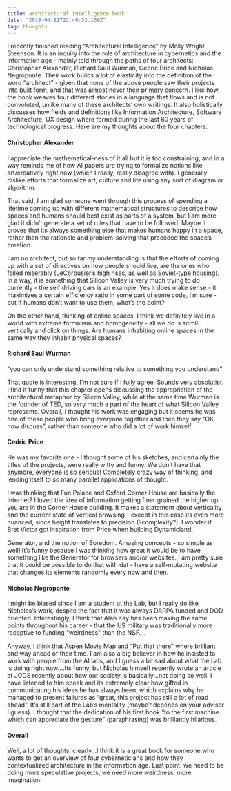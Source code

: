```yaml
---
title: architectural intelligence book
date: "2018-04-11T22:40:32.169Z"
tag: thoughts
---
```


I recently finished reading “Architectural Intelligence” by Molly Wright Steenson. It is an inquiry into the role of architecture in cybernetics and the information age - mainly told through the paths of four architects: Christopher Alexander, Richard Saul Wurman, Cedric Price and Nicholas Negroponte. Their work builds a lot of elasticity into the definition of the word “architect” - given that none of the above people saw their projects into built form, and that was almost never their primary concern. I like how the book weaves four different stories in a language that flows and is not convoluted, unlike many of these architects’ own writings. It also holistically discusses how fields and definitions like Information Architecture, Software Architecture, UX design where formed during the last 60 years of technological progress. Here are my thoughts about the four chapters:

#### Christopher Alexander 
I appreciate the mathematical-ness of it all but it is too constraining, and in a way reminds me of how AI papers are trying to formalize notions like art/creativity right now (which I really, really disagree with). I generally dislike efforts that formalize art, culture and life using any sort of diagram or algorithm.

That said, I am glad someone went through this process of spending a lifetime coming up with different mathematical structures to describe how spaces and humans should best exist as parts of a system, but I am more glad it didn’t generate a set of rules that have to be followed. Maybe it proves that its always something else that makes humans happy in a space, rather than the rationale and problem-solving that preceded the space’s creation. 

I am no architect, but so far my understanding is that the efforts of coming up with a set of directives on how people should live, are the ones who failed miserably (LeCorbusier’s high rises, as well as Soviet-type housing). In a way, it is something that Silicon Valley is very much trying to do currently - the self driving cars is an example. Yes it does make sense - it maximizes a certain efficiency ratio in some part of some code, I’m sure - but if humans don’t want to use them, what’s the point?

On the other hand, thinking of online spaces, I think we definitely live in a world with extreme formalism and homogeneity - all we do is scroll vertically and click on things. Are humans inhabiting online spaces in the same way they inhabit physical spaces?  

#### Richard Saul Wurman
“you can only understand something relative to something you understand”

That quote is interesting, I’m not sure if I fully agree. Sounds very absolutist. I find it funny that this chapter opens discussing the appropriation of the architectural metaphor by Silicon Valley, while at the same time Wurman is the founder of TED, so very much a part of the heart of what Silicon Valley represents. Overall, I thought his work was engaging but it seems he was one of these people who bring everyone together and then they say “OK now discuss”, rather than someone who did a lot of work himself.

#### Cedric Price 
He was my favorite one - I thought some of his sketches, and certainly the titles of the projects, were really witty and funny. We don’t have that anymore, everyone is so serious! Completely crazy way of thinking, and lending itself to so many parallel applications of thought.

I was thinking that Fun Palace and Oxford Corner House are basically the Internet? I loved the idea of information getting finer grained the higher up you are in the Corner House building. It makes a statement about verticality and the current state of vertical browsing - except in this case its even more nuanced, since height translates to precision (?complexity?). I wonder if Bret Victor got inspiration from Price when building Dynamicland.

Generator, and the notion of Boredom. Amazing concepts - so simple as well! It’s funny because I was thinking how great it would be to have something like the Generator for browsers and/or websites. I am pretty sure that it could be possible to do that with dat - have a self-mutating website that changes its elements randomly every now and then. 

#### Nicholas Negroponte 
I might be biased since I am a student at the Lab, but I really do like Nicholas’s work, despite the fact that it was always DARPA funded and DOD oriented. Interestingly, I think that Alan Kay has been making the same points throughout his career - that the US military was traditionally more receptive to funding “weirdness” than the NSF….

Anyway, I think that Aspen Movie Map and “Put that there” where brilliant and way ahead of their time. I am also a big believer in how he insisted to work with people from the AI labs, and I guess a bit sad about what the Lab is doing right now….Its funny, but Nicholas himself recently wrote an article at JODS recently about how our society is basically...not doing so well. I have listened to him speak and its extremely clear how gifted in communicating his ideas he has always been, which explains why he managed to present failures as “great, this project has still a lot of road ahead”. It’s still part of the Lab’s mentality (maybe? depends on your advisor I guess).
I thought that the dedication of his first book “to the first machine which can appreciate the gesture” (paraphrasing) was brilliantly hilarious.

#### Overall 
Well, a lot of thoughts, clearly…I think it is a great book for someone who wants to get an overview of four cyberneticians and how they contextualized architecture in the information age. Last point: we need to be doing more speculative projects, we need more weirdness, more imagination!
